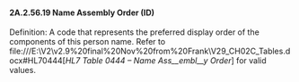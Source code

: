 #### 2A.2.56.19 Name Assembly Order (ID)

Definition: A code that represents the preferred display order of the components of this person name. Refer to file:///E:\V2\v2.9%20final%20Nov%20from%20Frank\V29_CH02C_Tables.docx#HL70444[_HL7 Table 0444 – Name Ass__embl__y Order_] for valid values.
